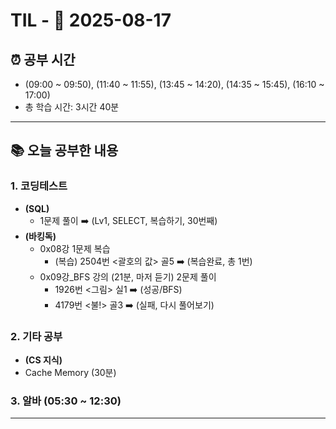 # TIL - 📅 2025-08-17

## ⏰ 공부 시간
- (09:00 ~ 09:50), (11:40 ~ 11:55), (13:45 ~ 14:20), (14:35 ~ 15:45), (16:10 ~ 17:00)
- 총 학습 시간: 3시간 40분

---

## 📚 오늘 공부한 내용
### 1. 코딩테스트
- **(SQL)**
  - 1문제 풀이 ➡️ (Lv1, SELECT, 복습하기, 30번째)
- **(바킹독)**
  - 0x08강 1문제 복습
    - (복습) 2504번 <괄호의 값> 골5 ➡️ (복습완료, 총 1번)
  - 0x09강_BFS 강의 (21분, 마저 듣기) 2문제 풀이
    - 1926번 <그림> 실1 ➡️ (성공/BFS)
    - 4179번 <불!> 골3 ➡️ (실패, 다시 풀어보기)

### 2. 기타 공부
- **(CS 지식)**
- Cache Memory (30분)

### 3. 알바 (05:30 ~ 12:30)

---

